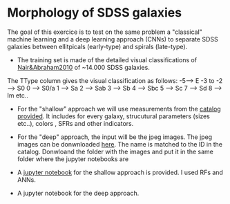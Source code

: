 # Morphology of SDSS galaxies

The goal of this exercice is to test on the same problem a "classical" machine learning and a deep learning approach (CNNs) to separate SDSS galaxies between ellitpicals (early-type) and spirals (late-type). 
- The training set is made of the detailed visual classifications of [Nair&Abraham2010](http://adsabs.harvard.edu/abs/2010ApJS..186..427N) of ~14.000 SDSS galaxies. 

The TType column gives the visual classification as follows:
-5--> E
-3 to -2 --> S0
0 --> S0/a
1 --> Sa
2 --> Sab
3 --> Sb
4 --> Sbc
5 --> Sc
7 --> Sd
8 --> Im etc..

- For the "shallow" approach we will use measurements from the [catalog provided](https://github.com/mhuertascompany/deeplearning4astronomy/blob/master/morphology/Nair_Abraham_cat.fit). It includes for every galaxy, strucutural parameters (sizes etc..), colors , SFRs and other indicators.

- For the "deep" approach, the input will be the jpeg images. The jpeg images can be donwnloaded [here](https://drive.google.com/drive/folders/1ufj6ATroZ3emBbSQfQhcL_6W87EPgTaS?usp=sharing). The name is  matched to the ID in the catalog. Donwloand the folder with the images and put it in the same folder where the jupyter notebooks are

- A [jupyter notebook](morph_classical_ML.ipynb) for the shallow approach is provided. I used RFs and ANNs.

- A jupyter notebook for the deep approach.

